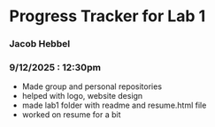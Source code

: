 # Progress Tracker for Lab 1

### Jacob Hebbel

### 9/12/2025 : 12:30pm
- Made group and personal repositories
- helped with logo, website design
- made lab1 folder with readme and resume.html file
- worked on resume for a bit
